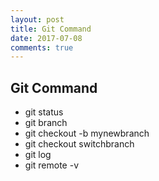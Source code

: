```yaml
---
layout: post
title: Git Command
date: 2017-07-08
comments: true
---
```


## Git Command

* git status
* git branch
* git checkout -b mynewbranch
* git checkout switchbranch
* git log
* git remote -v
